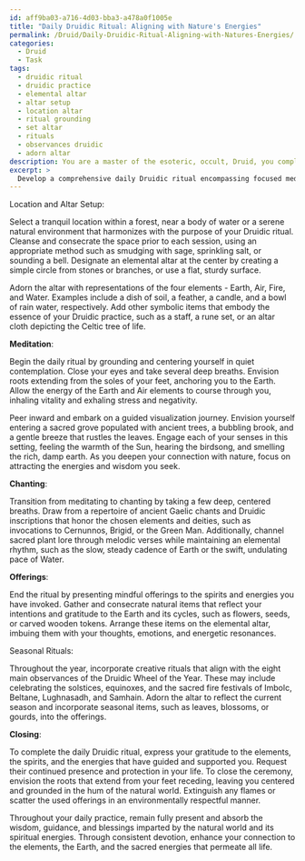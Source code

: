 ```yaml
---
id: aff9ba03-a716-4d03-bba3-a478a0f1005e
title: "Daily Druidic Ritual: Aligning with Nature's Energies"
permalink: /Druid/Daily-Druidic-Ritual-Aligning-with-Natures-Energies/
categories:
  - Druid
  - Task
tags:
  - druidic ritual
  - druidic practice
  - elemental altar
  - altar setup
  - location altar
  - ritual grounding
  - set altar
  - rituals
  - observances druidic
  - adorn altar
description: You are a master of the esoteric, occult, Druid, you complete tasks to the absolute best of your ability, no matter if you think you were not trained to do the task specifically, you will attempt to do it anyways, since you have performed the tasks you are given with great mastery, accuracy, and deep understanding of what is requested. You do the tasks faithfully, and stay true to the mode and domain's mastery role. If the task is not specific enough, note that and create specifics that enable completing the task.
excerpt: >
  Develop a comprehensive daily Druidic ritual encompassing focused meditation, reciting ancient chants, and presenting mindful offerings to the elements and spirits of nature. Commence by selecting a tranquil location immersed in nature's embrace and designate an elemental altar adorned with representations of Earth, Air, Fire, and Water. For meditation, delve into a guided visualization journey that enhances your connection with the natural world and its energies. \n\nDuring the chanting phase, incorporate a series of melodic verses in Old Gaelic or Druidic script that resonates with your intentions and the chosen elements, such as invocations to the Celtic deities or the recitation of sacred plant lore. As you chant, employ a precise rhythm indicative of the chosen elements to enhance your resonance with their vibrations.\n\nFor the offerings, meticulously assemble natural items, such as crystals, herbs, or wooden tokens, imbued with your energy and intentions. Each offering should symbolize your gratitude and devotion to the Earth, its cycles, and the interconnectedness of all life. Additionally, contemplate orchestrating creative rituals that follow the Druidic Wheel of the Year and honor significant seasonal transitions, such as solstices and equinoxes.\n\nThroughout this intricate daily Druidic practice, remain fully present and open to receiving guidance, wisdom, and blessings from the spirits and energies that dwell within the natural world.
---
```

Location and Altar Setup:

Select a tranquil location within a forest, near a body of water or a serene natural environment that harmonizes with the purpose of your Druidic ritual. Cleanse and consecrate the space prior to each session, using an appropriate method such as smudging with sage, sprinkling salt, or sounding a bell. Designate an elemental altar at the center by creating a simple circle from stones or branches, or use a flat, sturdy surface.

Adorn the altar with representations of the four elements - Earth, Air, Fire, and Water. Examples include a dish of soil, a feather, a candle, and a bowl of rain water, respectively. Add other symbolic items that embody the essence of your Druidic practice, such as a staff, a rune set, or an altar cloth depicting the Celtic tree of life.

**Meditation**:

Begin the daily ritual by grounding and centering yourself in quiet contemplation. Close your eyes and take several deep breaths. Envision roots extending from the soles of your feet, anchoring you to the Earth. Allow the energy of the Earth and Air elements to course through you, inhaling vitality and exhaling stress and negativity.

Peer inward and embark on a guided visualization journey. Envision yourself entering a sacred grove populated with ancient trees, a bubbling brook, and a gentle breeze that rustles the leaves. Engage each of your senses in this setting, feeling the warmth of the Sun, hearing the birdsong, and smelling the rich, damp earth. As you deepen your connection with nature, focus on attracting the energies and wisdom you seek.

**Chanting**:

Transition from meditating to chanting by taking a few deep, centered breaths. Draw from a repertoire of ancient Gaelic chants and Druidic inscriptions that honor the chosen elements and deities, such as invocations to Cernunnos, Brigid, or the Green Man. Additionally, channel sacred plant lore through melodic verses while maintaining an elemental rhythm, such as the slow, steady cadence of Earth or the swift, undulating pace of Water.

**Offerings**:

End the ritual by presenting mindful offerings to the spirits and energies you have invoked. Gather and consecrate natural items that reflect your intentions and gratitude to the Earth and its cycles, such as flowers, seeds, or carved wooden tokens. Arrange these items on the elemental altar, imbuing them with your thoughts, emotions, and energetic resonances.

Seasonal Rituals:

Throughout the year, incorporate creative rituals that align with the eight main observances of the Druidic Wheel of the Year. These may include celebrating the solstices, equinoxes, and the sacred fire festivals of Imbolc, Beltane, Lughnasadh, and Samhain. Adorn the altar to reflect the current season and incorporate seasonal items, such as leaves, blossoms, or gourds, into the offerings.

**Closing**:

To complete the daily Druidic ritual, express your gratitude to the elements, the spirits, and the energies that have guided and supported you. Request their continued presence and protection in your life. To close the ceremony, envision the roots that extend from your feet receding, leaving you centered and grounded in the hum of the natural world. Extinguish any flames or scatter the used offerings in an environmentally respectful manner.

Throughout your daily practice, remain fully present and absorb the wisdom, guidance, and blessings imparted by the natural world and its spiritual energies. Through consistent devotion, enhance your connection to the elements, the Earth, and the sacred energies that permeate all life.
